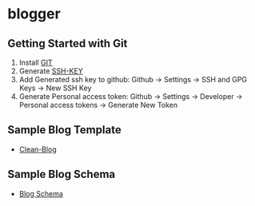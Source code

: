 # blogger

## Getting Started with Git

1. Install [GIT](https://git-scm.com/download/win)
2. Generate [SSH-KEY](https://docs.github.com/en/authentication/connecting-to-github-with-ssh/generating-a-new-ssh-key-and-adding-it-to-the-ssh-agent)
3. Add Generated ssh key to github: Github -> Settings -> SSH and GPG Keys -> New SSH Key
4. Generate Personal access token: Github -> Settings -> Developer -> Personal access tokens -> Generate New Token  

## Sample Blog Template

- [Clean-Blog](https://startbootstrap.com/previews/clean-blog)

## Sample Blog Schema
- [Blog Schema](https://www.yiiframework.com/doc/blog/1.1/en/start.design)